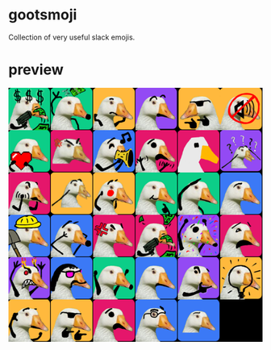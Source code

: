 # gootsmoji
Collection of very useful slack emojis.

# preview 
![Goots goots goots](grid_image.png?raw=true)

